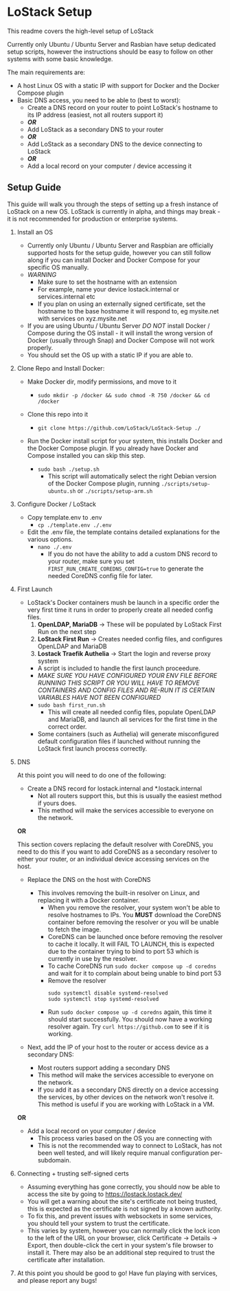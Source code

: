 # LoStack Setup

This readme covers the high-level setup of LoStack

Currently only Ubuntu / Ubuntu Server and Rasbian have setup dedicated setup  scripts, however the instructions should be easy to follow on other systems with some basic knowledge.

The main requirements are:
 - A host Linux OS with a static IP with support for Docker and the Docker Compose plugin
 - Basic DNS access, you need to be able to (best to worst):
    - Create a DNS record on your router to point LoStack's hostname to its IP address (easiest, not all routers support it)
    - ***OR***
    - Add LoStack as a secondary DNS to your router
    - ***OR***
    - Add LoStack as a secondary DNS to the device connecting to LoStack
    - ***OR***
    - Add a local record on your computer / device accessing it


## Setup Guide
This guide will walk you through the steps of setting up a fresh instance of LoStack on a new OS.
LoStack is currently in alpha, and things may break - it is not recommended for production or enterprise systems.


 1. Install an OS
    - Currently only Ubuntu / Ubuntu Server and Raspbian are officially supported hosts for the setup guide, however you can still follow along if you can install Docker and Docker Compose for your specific OS manually.
    - *WARNING*
        - Make sure to set the hostname with an extension
        - For example, name your device lostack.internal or services.internal etc
        - If you plan on using an externally signed certificate, set the hostname to the base hostname it will respond to, eg mysite.net with services on xyz.mysite.net
    - If you are using Ubuntu / Ubuntu Server *DO NOT* install Docker / Compose during the OS install - it will install the wrong version of Docker (usually through Snap) and Docker Compose will not work properly.
    - You should set the OS up with a static IP if you are able to.
    
 2. Clone Repo and Install Docker:
    - Make Docker dir, modify permissions, and move to it
        - `sudo mkdir -p /docker && sudo chmod -R 750 /docker && cd /docker`
    - Clone this repo into it
        - `git clone https://github.com/LoStack/LoStack-Setup ./`

    - Run the Docker install script for your system, this installs Docker and the Docker Compose plugin. If you already have Docker and Compose installed you can skip this step.
        - `sudo bash ./setup.sh`
            - This script will automatically select the right Debian version of the Docker Compose plugin, running `./scripts/setup-ubuntu.sh` or `./scripts/setup-arm.sh`

 3. Configure Docker / LoStack
    - Copy template.env to .env
        - `cp ./template.env ./.env`
    - Edit the .env file, the template contains detailed explanations for the various options. 
        - `nano ./.env`
            - If you do not have the ability to add a custom DNS record to your router, make sure you set `FIRST_RUN_CREATE_COREDNS_CONFIG=true` to generate the needed CoreDNS config file for later.

 4. First Launch
    - LoStack's Docker containers mush be launch in a specific order the very first time it runs in order to properly create all needed config files.
        1. **OpenLDAP, MariaDB** -> These will be populated by LoStack First Run on the next step
        2. **LoStack First Run** -> Creates needed config files, and configures OpenLDAP and MariaDB 
        3. **Lostack Traefik Authelia** -> Start the login and reverse proxy system
        - A script is included to handle the first launch proceedure.
        - *MAKE SURE YOU HAVE CONFIGURED YOUR ENV FILE BEFORE RUNNING THIS SCRIPT OR YOU WILL HAVE TO REMOVE CONTAINERS AND CONFIG FILES AND RE-RUN IT IS CERTAIN VARIABLES HAVE NOT BEEN CONFIGURED*
        - `sudo bash first_run.sh`
            - This will create all needed config files, populate OpenLDAP and MariaDB, and launch all services for the first time in the correct order.
        - Some containers (such as Authelia) will generate misconfigured default configuration files if launched without running the LoStack first launch process correctly.

 5. DNS
    
    At this point you will need to do one of the following:
    
    - Create a DNS record for lostack.internal and *.lostack.internal
        - Not all routers support this, but this is usually the easiest method if yours does.
        - This method will make the services accessible to everyone on the network.

    **OR**

    This section covers replacing the default resolver with CoreDNS, you need to do this if you want to add CoreDNS as a secondary resolver to either your router, or an individual device accessing services on the host.

    - Replace the DNS on the host with CoreDNS
        - This involves removing the built-in resolver on Linux, and replacing it with a Docker container.
            - When you remove the resolver, your system won't be able to resolve hostnames to IPs. You **MUST** download the CoreDNS container before removing the resolver or you will be unable to fetch the image.
            - CoreDNS can be launched once before removing the resolver to cache it locally. It will FAIL TO LAUNCH, this is expected due to the container trying to bind to port 53 which is currently in use by the resolver.
            - To cache CoreDNS run `sudo docker compose up -d coredns` and wait for it to complain about being unable to bind port 53
            - Remove the resolver
                ```
                sudo systemctl disable systemd-resolved
                sudo systemctl stop systemd-resolved
                ```
            - Run `sudo docker compose up -d coredns` again, this time it should start successfully. You should now have a working resolver again. Try `curl https://github.com` to see if it is working.

    
    - Next, add the IP of your host to the router or access device as a secondary DNS:
        - Most routers support adding a secondary DNS
        - This method will make the services accessible to everyone on the network.
        - If you add it as a secondary DNS directly on a device accessing the services, by other devices on the network won't resolve it. This method is useful if you are working with LoStack in a VM.

    **OR**
    
    - Add a local record on your computer / device
        - This process varies based on the OS you are connecting with
        - This is not the recommended way to connect to LoStack, has not been well tested, and will likely require manual configuration per-subdomain.
    
 6. Connecting + trusting self-signed certs
    - Assuming everything has gone correctly, you should now be able to access the site by going to https://lostack.lostack.dev/
    - You will get a warning about the site's certificate not being trusted, this is expected as the certificate is not signed by a known authority. 
    - To fix this, and prevent issues with websockets in some services, you should tell your system to trust the certificate.
    - This varies by system, however you can normally click the lock icon to the left of the URL on your browser, click Certificate -> Details -> Export, then double-click the cert in your system's file browser to install it. There may also be an additional step required to trust the certificate after installation.

 7. At this point you should be good to go! Have fun playing with services, and please report any bugs!  